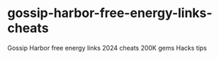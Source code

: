 # gossip-harbor-free-energy-links-cheats
Gossip Harbor free energy links 2024 cheats 200K gems Hacks tips
